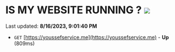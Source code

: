 # IS MY WEBSITE RUNNING ? [![](https://img.shields.io/static/v1?label=Sponsor&message=%E2%9D%A4&logo=GitHub&color=%23fe8e86)](https://github.com/sponsors/<username>)

Last updated: **8/16/2023, 9:01:40 PM**

- `GET` [https://youssefservice.me](https://youssefservice.me) - **Up** (809ms)
